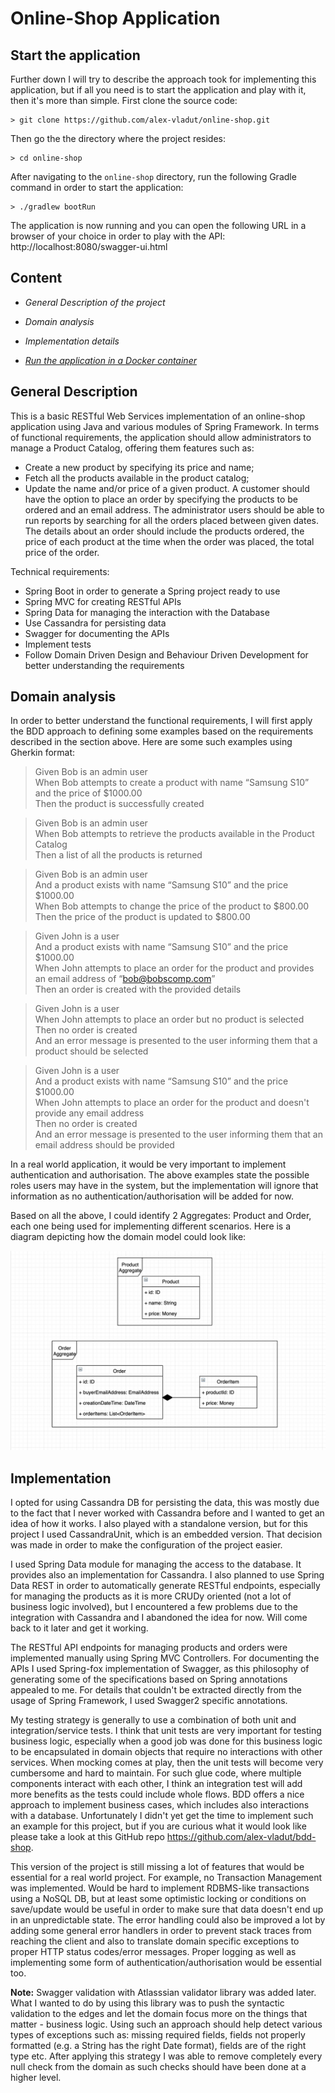 # Online-Shop Application

## Start the application

Further down I will try to describe the approach took for implementing this application, but if all you need is to start the application and play with it, then it's more than simple. First clone the source code:
```
> git clone https://github.com/alex-vladut/online-shop.git
```
Then go the the directory where the project resides:
```
> cd online-shop
```
After navigating to the `online-shop` directory, run the following Gradle command in order to start the application:
```
> ./gradlew bootRun
```
The application is now running and you can open the following URL in a browser of your choice in order to play with the API: http://localhost:8080/swagger-ui.html

## Content

- *General Description of the project*

- *Domain analysis*

- *Implementation details*

- [*Run the application in a Docker container*](/static/pages/docker-kubernetes.md)

## General Description

This is a basic RESTful Web Services implementation of an online-shop application using Java and various modules of Spring Framework. In terms of functional requirements, the application should allow administrators to manage a Product Catalog, offering them features such as:
- Create a new product by specifying its price and name;
- Fetch all the products available in the product catalog;
- Update the name and/or price of a given product.
A customer should have the option to place an order by specifying the products to be ordered and an email address. The administrator users should be able to run reports by searching for all the orders placed between given dates. The details about an order should include the products ordered, the price of each product at the time when the order was placed, the total price of the order.

Technical requirements:
- Spring Boot in order to generate a Spring project ready to use
- Spring MVC for creating RESTful APIs
- Spring Data for managing the interaction with the Database
- Use Cassandra for persisting data
- Swagger for documenting the APIs
- Implement tests
- Follow Domain Driven Design and Behaviour Driven Development for better understanding the requirements

## Domain analysis

In order to better understand the functional requirements, I will first apply the BDD approach to defining some examples based on the requirements described in the section above. Here are some such examples using Gherkin format:

> Given Bob is an admin user <br />
> When Bob attempts to create a product with name “Samsung S10” and the price of $1000.00 <br />
> Then the product is successfully created

> Given Bob is an admin user <br />
> When Bob attempts to retrieve the products available in the Product Catalog <br />
> Then a list of all the products is returned

> Given Bob is an admin user <br />
> And a product exists with name “Samsung S10” and the price $1000.00 <br />
> When Bob attempts to change the price of the product to $800.00 <br />
> Then the price of the product is updated to $800.00

> Given John is a user <br />
> And a product exists with name “Samsung S10” and the price $1000.00 <br />
> When John attempts to place an order for the product and provides an email address of “bob@bobscomp.com” <br />
> Then an order is created with the provided details

> Given John is a user <br />
> When John attempts to place an order but no product is selected <br />
> Then no order is created <br />
> And an error message is presented to the user informing them that a product should be selected

> Given John is a user <br />
> And a product exists with name “Samsung S10” and the price $1000.00 <br />
> When John attempts to place an order for the product and doesn't provide any email address <br />
> Then no order is created <br />
> And an error message is presented to the user informing them that an email address should be provided

In a real world application, it would be very important to implement authentication and authorisation. The above examples state the possible roles users may have in the system, but the implementation will ignore that information as no authentication/authorisation will be added for now.

Based on all the above, I could identify 2 Aggregates: Product and Order, each one being used for implementing different scenarios. Here is a diagram depicting how the domain model could look like:

<img src="/static/images/Domain-Model.png" class="img-responsive" alt="Online-Shop Domain Model" />

## Implementation

I opted for using Cassandra DB for persisting the data, this was mostly due to the fact that I never worked with Cassandra before and I wanted to get an idea of how it works. I also played with a standalone version, but for this project I used CassandraUnit, which is an embedded version. That decision was made in order to make the configuration of the project easier.

I used Spring Data module for managing the access to the database. It provides also an implementation for Cassandra. I also planned to use Spring Data REST in order to automatically generate RESTful endpoints, especially for managing the products as it is more CRUDy oriented (not a lot of business logic involved), but I encountered a few problems due to the integration with Cassandra and I abandoned the idea for now. Will come back to it later and get it working.

The RESTful API endpoints for managing products and orders were implemented manually using Spring MVC Controllers. For documenting the APIs I used Spring-fox implementation of Swagger, as this philosophy of generating some of the specifications based on Spring annotations appealed to me. For details that couldn't be extracted directly from the usage of Spring Framework, I used Swagger2 specific annotations.

My testing strategy is generally to use a combination of both unit and integration/service tests. I think that unit tests are very important for testing business logic, especially when a good job was done for this business logic to be encapsulated in domain objects that require no interactions with other services. When mocking comes at play, then the unit tests will become very cumbersome and hard to maintain. For such glue code, where multiple components interact with each other, I think an integration test will add more benefits as the tests could include whole flows. BDD offers a nice approach to implement business cases, which includes also interactions with a database. Unfortunately I didn't yet get the time to implement such an example for this project, but if you are curious what it would look like please take a look at this GitHub repo https://github.com/alex-vladut/bdd-shop.

This version of the project is still missing a lot of features that would be essential for a real world project. For example, no Transaction Management was implemented. Would be hard to implement RDBMS-like transactions using a NoSQL DB, but at least some optimistic locking or conditions on save/update would be useful in order to make sure that data doesn't end up in an unpredictable state. The error handling could also be improved a lot by adding some general error handlers in order to prevent stack traces from reaching the client and also to translate domain specific exceptions to proper HTTP status codes/error messages. Proper logging as well as implementing some form of authentication/authorisation would be essential too.



**Note:** Swagger validation with Atlasssian validator library was added later. What I wanted to do by using this library was to push the syntactic validation to the edges and let the domain focus more on the things that matter - business logic. Using such an approach should help detect various types of exceptions such as: missing required fields, fields not properly formatted (e.g. a String has the right Date format), fields are of the right type etc. After applying this strategy I was able to remove completely every null check from the domain as such checks should have been done at a higher level.
